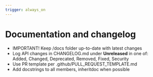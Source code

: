 ```yaml
---
trigger: always_on
---
```


# Documentation and changelog
- IMPORTANT! Keep /docs folder up-to-date with latest changes
- Log API changes in CHANGELOG.md under **Unreleased** in one of: Added, Changed, Deprecated, Removed, Fixed, Security
- Use PR template per .github/PULL_REQUEST_TEMPLATE.md
- Add docstrings to all members, inheritdoc when possible
